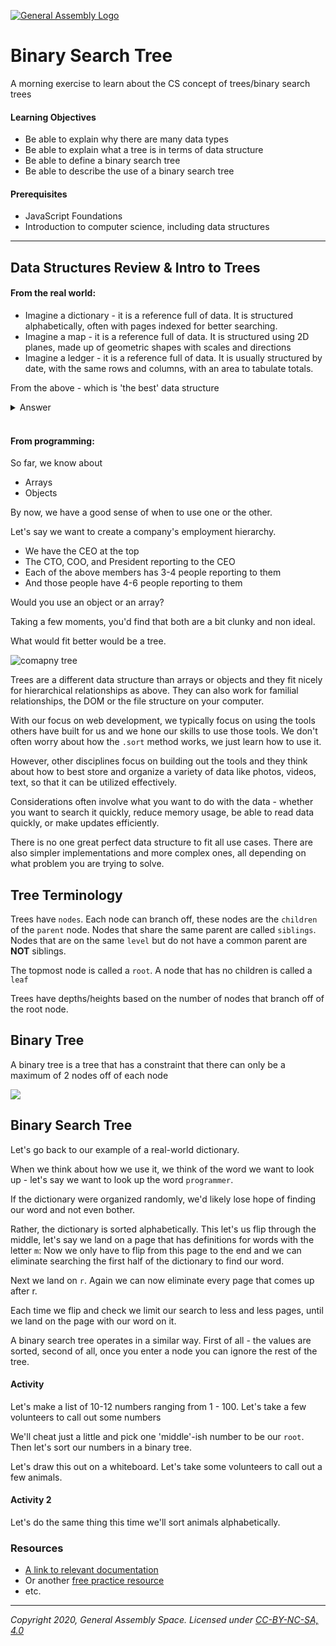 [![General Assembly Logo](/ga_cog.png)](https://generalassemb.ly)

# Binary Search Tree

A morning exercise to learn about the CS concept of trees/binary search trees

#### Learning Objectives

- Be able to explain why there are many data types
- Be able to explain what a tree is in terms of data structure
- Be able to define a binary search tree
- Be able to describe the use of a binary search tree

#### Prerequisites

- JavaScript Foundations
- Introduction to computer science, including data structures

---

## Data Structures Review & Intro to Trees

#### From the real world:

- Imagine a dictionary - it is a reference full of data. It is structured alphabetically, often with pages indexed for better searching.
- Imagine a map - it is a reference full of data. It is structured using 2D planes, made up of geometric shapes with scales and directions
- Imagine a ledger - it is a reference full of data. It is usually structured by date, with the same rows and columns, with an area to tabulate totals.

From the above - which is 'the best' data structure

<details><summary>Answer</summary>

Each serve a specific purpose. They are the best for the goals that they serve.

</details>

<br />

#### From programming:

So far, we know about

- Arrays
- Objects

By now, we have a good sense of when to use one or the other.

Let's say we want to create a company's employment hierarchy.

- We have the CEO at the top
- The CTO, COO, and President reporting to the CEO
- Each of the above members has 3-4 people reporting to them
- And those people have 4-6 people reporting to them

Would you use an object or an array?

Taking a few moments, you'd find that both are a bit clunky and non ideal.

What would fit better would be a tree.

![comapny tree](https://i.imgur.com/5kKRwB7.png)

Trees are a different data structure than arrays or objects and they fit nicely for hierarchical relationships as above. They can also work for familial relationships, the DOM or the file structure on your computer.

With our focus on web development, we typically focus on using the tools others have built for us and we hone our skills to use those tools. We don't often worry about how the `.sort` method works, we just learn how to use it.

However, other disciplines focus on building out the tools and they think about how to best store and organize a variety of data like photos, videos, text, so that it can be utilized effectively.

Considerations often involve what you want to do with the data - whether you want to search it quickly, reduce memory usage, be able to read data quickly, or make updates efficiently.

There is no one great perfect data structure to fit all use cases. There are also simpler implementations and more complex ones, all depending on what problem you are trying to solve.

## Tree Terminology

Trees have `nodes`. Each node can branch off, these nodes are the `children` of the `parent` node. Nodes that share the same parent are called `siblings`. Nodes that are on the same `level` but do not have a common parent are **NOT** siblings.

The topmost node is called a `root`. A node that has no children is called a `leaf`

Trees have depths/heights based on the number of nodes that branch off of the root node.

## Binary Tree

A binary tree is a tree that has a constraint that there can only be a maximum of 2 nodes off of each node

![](https://i.imgur.com/n41lQwV.png)

## Binary Search Tree

Let's go back to our example of a real-world dictionary.

When we think about how we use it, we think of the word we want to look up - let's say we want to look up the word `programmer`.

If the dictionary were organized randomly, we'd likely lose hope of finding our word and not even bother.

Rather, the dictionary is sorted alphabetically. This let's us flip through the middle, let's say we land on a page that has definitions for words with the letter `m`: Now we only have to flip from this page to the end and we can eliminate searching the first half of the dictionary to find our word.

Next we land on `r`. Again we can now eliminate every page that comes up after r.

Each time we flip and check we limit our search to less and less pages, until we land on the page with our word on it.

A binary search tree operates in a similar way. First of all - the values are sorted, second of all, once you enter a node you can ignore the rest of the tree.

#### Activity

Let's make a list of 10-12 numbers ranging from 1 - 100. Let's take a few volunteers to call out some numbers

We'll cheat just a little and pick one 'middle'-ish number to be our `root`. Then let's sort our numbers in a binary tree.

Let's draw this out on a whiteboard. Let's take some volunteers to call out a few animals.

#### Activity 2

Let's do the same thing this time we'll sort animals alphabetically.

### Resources

- [A link to relevant documentation](https://www.google.com/)
- Or another [free practice resource](https://www.google.com/)
- etc.

---

_Copyright 2020, General Assembly Space. Licensed under [CC-BY-NC-SA, 4.0](https://creativecommons.org/licenses/by-nc-sa/4.0/)_
